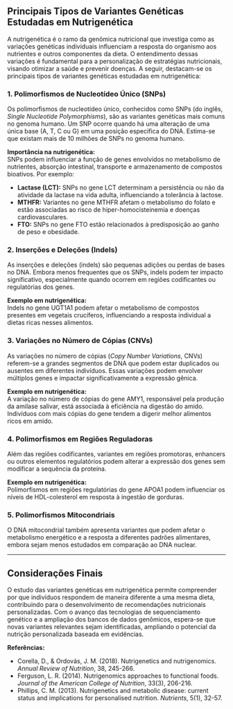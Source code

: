 
## Principais Tipos de Variantes Genéticas Estudadas em Nutrigenética

A nutrigenética é o ramo da genômica nutricional que investiga como as variações genéticas individuais influenciam a resposta do organismo aos nutrientes e outros componentes da dieta. O entendimento dessas variações é fundamental para a personalização de estratégias nutricionais, visando otimizar a saúde e prevenir doenças. A seguir, destacam-se os principais tipos de variantes genéticas estudadas em nutrigenética:

### 1. Polimorfismos de Nucleotídeo Único (SNPs)

Os polimorfismos de nucleotídeo único, conhecidos como SNPs (do inglês, *Single Nucleotide Polymorphisms*), são as variantes genéticas mais comuns no genoma humano. Um SNP ocorre quando há uma alteração de uma única base (A, T, C ou G) em uma posição específica do DNA. Estima-se que existam mais de 10 milhões de SNPs no genoma humano.

**Importância na nutrigenética:**  
SNPs podem influenciar a função de genes envolvidos no metabolismo de nutrientes, absorção intestinal, transporte e armazenamento de compostos bioativos. Por exemplo:

- **Lactase (LCT):** SNPs no gene LCT determinam a persistência ou não da atividade da lactase na vida adulta, influenciando a tolerância à lactose.
- **MTHFR:** Variantes no gene MTHFR afetam o metabolismo do folato e estão associadas ao risco de hiper-homocisteinemia e doenças cardiovasculares.
- **FTO:** SNPs no gene FTO estão relacionados à predisposição ao ganho de peso e obesidade.

### 2. Inserções e Deleções (Indels)

As inserções e deleções (indels) são pequenas adições ou perdas de bases no DNA. Embora menos frequentes que os SNPs, indels podem ter impacto significativo, especialmente quando ocorrem em regiões codificantes ou regulatórias dos genes.

**Exemplo em nutrigenética:**  
Indels no gene UGT1A1 podem afetar o metabolismo de compostos presentes em vegetais crucíferos, influenciando a resposta individual a dietas ricas nesses alimentos.

### 3. Variações no Número de Cópias (CNVs)

As variações no número de cópias (*Copy Number Variations*, CNVs) referem-se a grandes segmentos de DNA que podem estar duplicados ou ausentes em diferentes indivíduos. Essas variações podem envolver múltiplos genes e impactar significativamente a expressão gênica.

**Exemplo em nutrigenética:**  
A variação no número de cópias do gene AMY1, responsável pela produção da amilase salivar, está associada à eficiência na digestão do amido. Indivíduos com mais cópias do gene tendem a digerir melhor alimentos ricos em amido.

### 4. Polimorfismos em Regiões Reguladoras

Além das regiões codificantes, variantes em regiões promotoras, enhancers ou outros elementos regulatórios podem alterar a expressão dos genes sem modificar a sequência da proteína.

**Exemplo em nutrigenética:**  
Polimorfismos em regiões regulatórias do gene APOA1 podem influenciar os níveis de HDL-colesterol em resposta à ingestão de gorduras.

### 5. Polimorfismos Mitocondriais

O DNA mitocondrial também apresenta variantes que podem afetar o metabolismo energético e a resposta a diferentes padrões alimentares, embora sejam menos estudados em comparação ao DNA nuclear.

---

## Considerações Finais

O estudo das variantes genéticas em nutrigenética permite compreender por que indivíduos respondem de maneira diferente a uma mesma dieta, contribuindo para o desenvolvimento de recomendações nutricionais personalizadas. Com o avanço das tecnologias de sequenciamento genético e a ampliação dos bancos de dados genômicos, espera-se que novas variantes relevantes sejam identificadas, ampliando o potencial da nutrição personalizada baseada em evidências.

**Referências:**
- Corella, D., & Ordovás, J. M. (2018). Nutrigenetics and nutrigenomics. *Annual Review of Nutrition*, 38, 245-266.
- Ferguson, L. R. (2014). Nutrigenomics approaches to functional foods. *Journal of the American College of Nutrition*, 33(3), 206-216.
- Phillips, C. M. (2013). Nutrigenetics and metabolic disease: current status and implications for personalised nutrition. *Nutrients*, 5(1), 32-57.
```
